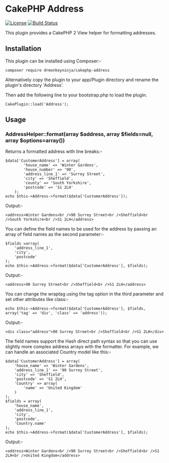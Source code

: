 CakePHP Address
===============

[![License](https://poser.pugx.org/drmonkeyninja/cakephp-address/license.png)](https://packagist.org/packages/drmonkeyninja/cakephp-address) [![Build Status](https://travis-ci.org/drmonkeyninja/cakephp-address.svg)](https://travis-ci.org/drmonkeyninja/cakephp-address)

This plugin provides a CakePHP 2 View helper for formatting addresses.


Installation
------------

This plugin can be installed using Composer:-

    composer require drmonkeyninja/cakephp-address

Alternatively copy the plugin to your app/Plugin directory and rename the plugin's directory 'Address'.

Then add the following line to your bootstrap.php to load the plugin.

    CakePlugin::load('Address');


Usage
-----

### AddressHelper::format(array $address, array $fields=null, array $options=array())

Returns a formatted address with line breaks:-

    $data['CustomerAddress'] = array(
            'house_name' => 'Winter Gardens',
            'house_number' => '90',
            'address_line_1' => 'Surrey Street',
            'city' => 'Sheffield',
            'county' => 'South Yorkshire',
            'postcode' => 'S1 2LH'
        );
    echo $this->Address->format($data['CustomerAddress']);

Output:-

    <address>Winter Gardens<br />90 Surrey Street<br />Sheffield<br />South Yorkshire<br />S1 2LH</address>

You can define the field names to be used for the address by passing an array of field names as the second parameter:-

    $fields =array(
        'address_line_1',
        'city',
        'postcode'
    );
    echo $this->Address->format($data['CustomerAddress'], $fields);

Output:-

    <address>90 Surrey Street<br />Sheffield<br />S1 2LH</address>

You can change the wraptag using the tag option in the third parameter and set other attributes like class:-

    echo $this->Address->format($data['CustomerAddress'], $fields, array('tag' => 'div', 'class' => 'address'));

Output:-

    <div class="address">90 Surrey Street<br />Sheffield<br />S1 2LH</div>

The field names support the Hash direct path syntax so that you can use slightly more complex address arrays with the formatter. For example, we can handle an associated Country model like this:-

    $data['CustomerAddress'] = array(
        'house_name' => 'Winter Gardens',
        'address_line_1' => '90 Surrey Street',
        'city' => 'Sheffield',
        'postcode' => 'S1 2LH',
        'Country' => array(
            'name' => 'United Kingdom'
        )
    );
    $fields = array(
        'house_name',
        'address_line_1',
        'city',
        'postcode',
        'Country.name'
    );
    echo $this->Address->format($data['CustomerAddress'], $fields);

Output:-

    <address>Winter Gardens<br />90 Surrey Street<br />Sheffield<br />S1 2LH<br />United Kingdom</address>
